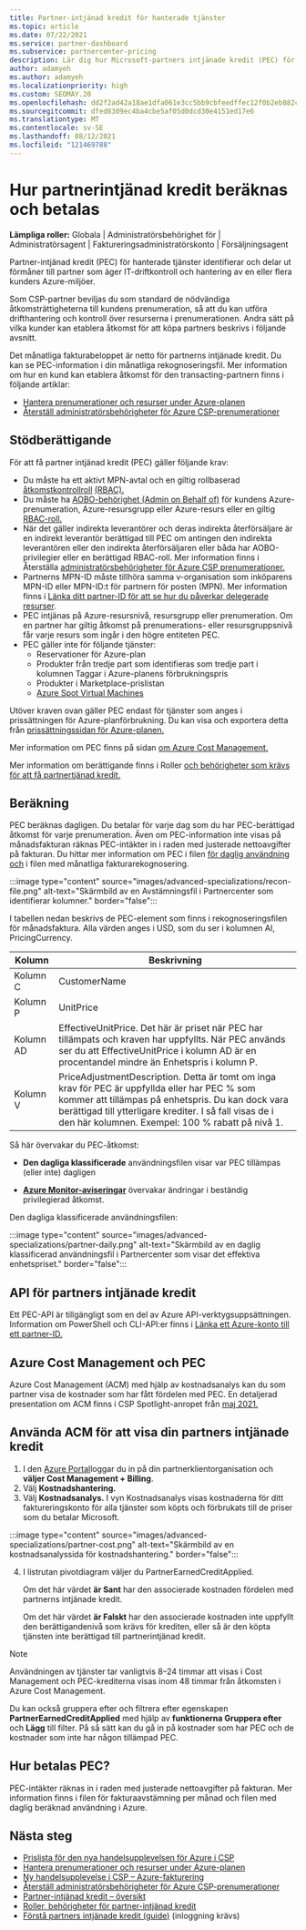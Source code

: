 ```yaml
---
title: Partner-intjänad kredit för hanterade tjänster
ms.topic: article
ms.date: 07/22/2021
ms.service: partner-dashboard
ms.subservice: partnercenter-pricing
description: Lär dig hur Microsoft-partners intjänade kredit (PEC) för hanterade tjänster beräknas och betalas och hur du säkerställer att du är berättigad.
author: adamyeh
ms.author: adamyeh
ms.localizationpriority: high
ms.custom: SEOMAY.20
ms.openlocfilehash: dd2f2ad42a18ae1dfa061e3cc5bb9cbfeedffec12f0b2eb882cc8093bbc8d9ed
ms.sourcegitcommit: dfed8309ec4ba4cbe5af05d0dcd30e4151ed17e6
ms.translationtype: MT
ms.contentlocale: sv-SE
ms.lasthandoff: 08/12/2021
ms.locfileid: "121469788"
---
```

# <a name="how-the-partner-earned-credit-is-calculated-and-paid"></a>Hur partnerintjänad kredit beräknas och betalas

**Lämpliga roller:** Globala | Administratörsbehörighet för | Administratörsagent | Faktureringsadministratörskonto | Försäljningsagent

Partner-intjänad kredit (PEC) för hanterade tjänster identifierar och delar ut förmåner till partner som äger IT-driftkontroll och hantering av en eller flera kunders Azure-miljöer. 

Som CSP-partner beviljas du som standard de nödvändiga åtkomsträttigheterna till kundens prenumeration, så att du kan utföra drifthantering och kontroll över resurserna i prenumerationen. Andra sätt på vilka kunder kan etablera åtkomst för att köpa partners beskrivs i följande avsnitt.

Det månatliga fakturabeloppet är netto för partnerns intjänade kredit. Du kan se PEC-information i din månatliga rekognoseringsfil. Mer information om hur en kund kan etablera åtkomst för den transacting-partnern finns i följande artiklar:

- [Hantera prenumerationer och resurser under Azure-planen](azure-plan-manage.md)
- [Återställ administratörsbehörigheter för Azure CSP-prenumerationer](/revoke-reinstate-csp.md)

## <a name="eligibility"></a>Stödberättigande

För att få partner intjänad kredit (PEC) gäller följande krav:

- Du måste ha ett aktivt MPN-avtal och en giltig rollbaserad [åtkomstkontrollroll](azure-roles-perms-pec.md) [(RBAC).](/azure/role-based-access-control/overview)
- Du måste ha [AOBO-behörighet (Admin on Behalf of)](https://channel9.msdn.com/Series/cspdev/Module-11-Admin-On-Behalf-Of-AOBO) för kundens Azure-prenumeration, Azure-resursgrupp eller Azure-resurs eller en giltig [RBAC-roll.](azure-roles-perms-pec.md)
- När det gäller indirekta leverantörer och deras indirekta återförsäljare är en indirekt leverantör berättigad till PEC om antingen den indirekta leverantören eller den indirekta återförsäljaren eller båda har AOBO-privilegier eller en berättigad RBAC-roll. Mer information finns i Återställa [administratörsbehörigheter för Azure CSP prenumerationer.](revoke-reinstate-csp.md)
- Partnerns MPN-ID måste tillhöra samma v-organisation som inköparens MPN-ID eller MPN-ID:t för partnern för posten (MPN). Mer information finns i [Länka ditt partner-ID för att se hur du påverkar delegerade resurser](/azure/lighthouse/how-to/partner-earned-credit).
- PEC intjänas på Azure-resursnivå, resursgrupp eller prenumeration. Om en partner har giltig åtkomst på prenumerations- eller resursgruppsnivå får varje resurs som ingår i den högre entiteten PEC.
- PEC gäller inte för följande tjänster:
    - Reservationer för Azure-plan
    - Produkter från tredje part som identifieras som tredje part i kolumnen Taggar i Azure-planens förbrukningspris
    - Produkter i Marketplace-prislistan
    - [Azure Spot Virtual Machines](https://partner.microsoft.com/resources/collection/azure-spot-in-csp#/)

Utöver kraven ovan gäller PEC endast för tjänster som anges i prissättningen för Azure-planförbrukning. Du kan visa och exportera detta från [prissättningssidan för Azure-planen.](https://partner.microsoft.com/commerce/sales)

Mer information om PEC finns på sidan [om Azure Cost Management.](/azure/cost-management-billing/costs/get-started-partners)

Mer information om berättigande finns i Roller [och behörigheter som krävs för att få partnertjänad kredit.](azure-roles-perms-pec.md)

## <a name="calculation"></a>Beräkning

PEC beräknas dagligen. Du betalar för varje dag som du har PEC-berättigad åtkomst för varje prenumeration. Även om PEC-information inte visas på månadsfakturan räknas PEC-intäkter in i raden med justerade nettoavgifter på fakturan. Du hittar mer information om PEC i filen [för daglig användning och](daily-rated-usage-recon-files.md) i filen med månatliga fakturarekognosering.

:::image type="content" source="images/advanced-specializations/recon-file.png" alt-text="Skärmbild av en Avstämningsfil i Partnercenter som identifierar kolumner." border="false":::

I tabellen nedan beskrivs de PEC-element som finns i rekognoseringsfilen för månadsfaktura. Alla värden anges i USD, som du ser i kolumnen AI, PricingCurrency.

| Kolumn  | Beskrivning  |
| --------  | -------  |
| Kolumn C  | CustomerName  |
| Kolumn P | UnitPrice |
| Kolumn AD | EffectiveUnitPrice. Det här är priset när PEC har tillämpats och kraven har uppfyllts. När PEC används ser du att EffectiveUnitPrice i kolumn AD är en procentandel mindre än Enhetspris i kolumn P.   |
| Kolumn V  | PriceAdjustmentDescription. Detta är tomt om inga krav för PEC är uppfyllda eller har PEC % som kommer att tillämpas på enhetspris. Du kan dock vara berättigad till ytterligare krediter. I så fall visas de i den här kolumnen. Exempel: 100 % rabatt på nivå 1.   |

Så här övervakar du PEC-åtkomst:

- **Den dagliga klassificerade** användningsfilen visar var PEC tillämpas (eller inte) dagligen

- [**Azure Monitor-aviseringar**](azure-plan-manage.md) övervakar ändringar i beständig privilegierad åtkomst.

Den dagliga klassificerade användningsfilen:

:::image type="content" source="images/advanced-specializations/partner-daily.png" alt-text="Skärmbild av en daglig klassificerad användningsfil i Partnercenter som visar det effektiva enhetspriset." border="false":::

## <a name="partner-earned-credit-api"></a>API för partners intjänade kredit

Ett PEC-API är tillgängligt som en del av Azure API-verktygsuppsättningen. Information om PowerShell och CLI-API:er finns i [Länka ett Azure-konto till ett partner-ID.](/azure/cost-management-billing/manage/link-partner-id)

## <a name="azure-cost-management-and-pec"></a>Azure Cost Management och PEC

Azure Cost Management (ACM) med hjälp av kostnadsanalys kan du som partner visa de kostnader som har fått fördelen med PEC. En detaljerad presentation om ACM finns i CSP Spotlight-anropet från [maj 2021.](https://commercial_licensing.eventbuilder.com/2021MayCSPSpotlight)

## <a name="use-acm-to-view-your-partner-earned-credit"></a>Använda ACM för att visa din partners intjänade kredit

1. I den [Azure Portal](https://portal.azure.com/)loggar du in på din partnerklientorganisation och **väljer Cost Management + Billing**.
2. Välj **Kostnadshantering.**
3. Välj **Kostnadsanalys.**
I vyn Kostnadsanalys visas kostnaderna för ditt faktureringskonto för alla tjänster som köpts och förbrukats till de priser som du betalar Microsoft.

:::image type="content" source="images/advanced-specializations/partner-cost.png" alt-text="Skärmbild av en kostnadsanalyssida för kostnadshantering." border="false":::

4. I listrutan pivotdiagram väljer du PartnerEarnedCreditApplied. 

    Om det här värdet **är Sant** har den associerade kostnaden fördelen med partnerns intjänade kredit.

    Om det här värdet **är Falskt** har den associerade kostnaden inte uppfyllt den berättigandenivå som krävs för krediten, eller så är den köpta tjänsten inte berättigad till partnerintjänad kredit.

>[!NOTE]
>Användningen av tjänster tar vanligtvis 8–24 timmar att visas i Cost Management och PEC-krediterna visas inom 48 timmar från åtkomsten i Azure Cost Management.

Du kan också gruppera efter och filtrera efter egenskapen **PartnerEarnedCreditApplied** med hjälp av **funktionerna Gruppera efter** och **Lägg** till filter. På så sätt kan du gå in på kostnader som har PEC och de kostnader som inte har någon tillämpad PEC.

## <a name="how-is-pec-paid"></a>Hur betalas PEC?
PEC-intäkter räknas in i raden med justerade nettoavgifter på fakturan. Mer information finns i filen för fakturaavstämning per månad och filen med daglig beräknad användning i Azure.

## <a name="next-steps"></a>Nästa steg

- [Prislista för den nya handelsupplevelsen för Azure i CSP](azure-plan-price-list.md)
- [Hantera prenumerationer och resurser under Azure-planen](azure-plan-manage.md)
- [Ny handelsupplevelse i CSP – Azure-fakturering](azure-plan-billing.md)
- [Återställ administratörsbehörigheter för Azure CSP-prenumerationer](revoke-reinstate-csp.md)
- [Partner-intjänad kredit – översikt](partner-earned-credit.md)
- [Roller, behörigheter för partner-intjänad kredit](azure-roles-perms-pec.md)
- [Förstå partners intjänade kredit (guide)](https://partner.microsoft.com/resources/detail/understanding-partner-earned-credit-pdf) (inloggning krävs)